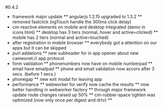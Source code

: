 #0.4.2
* framework major update
** angularjs 1.2.15 upgraded to 1.3.2
** removed fastclick (ngTouch handle the 300ms click delay)
* cm-reactive elements on mobile and desktop integrated (demo in icons.html)
** desktop has 3 tiers (normal, hover and active=clicked)
** mobile has 2 tiers (normal and active=touched)
* after registration in mobile browser
** everybody got a attention on our apps but it can be skipped
* purl addations
** new subheader for in app opener about new cameonet:// app protocol
* form validation
** phonenumbers now have on mobile numberpad
** email have emailpad
** phone and email validation now accors after 3 secs. (before 1 secs.)
* phonegap
** new exit modal for leaving app
* performance
** webworker for verify now cache the results
** now better handling in webworker factory
** through major framework update route changes raised up 50%
** cm-rubber-space tighten was optimized (now only once per digest and drtv)
** 